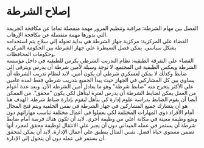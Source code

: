 # إصلاح الشرطة

الفصل بين مهام الشرطة: مراقبة وتنظيم المرور مهمة منفصلة تماما عن مكافحة الجريمة التي بدورها مهمة منفصلة عن مكافحة الإرهاب.  
القضاء علي المركزية: مركزية جهاز الشرطة هي بداية تحوله إلي سلاح يتم استخدامه بشكل سياسي. يمكن فصل السيطرة علي جهاز الشرطة بين الحكومة المركزية وحكومات المحافظات.  
القضاء علي التفرقة الطبقية: نظام التدريب الشرطي يكرس للطبقية في داخل مؤسسة الشرطة ويعكس الطبقية في المجتمع. لا توجد وسيلة لأمين شرطة أن يدرس ويترقى إلي ضابط وكذلك لا يمكن لعسكري شرطي أن يكون أمين. لابد لنظام تدريب الشرطة أن يساوي بين كل المشاركين في الجهاز حيث يبدأ الجميع بتدريب شرطي فقط لمدة عامين علي الأكثر يتخرج منه "ضابط شرطة" وهو ما يعادل أمين الشرطة الآن. وبعد عدة أعوام من العمل يمكن لضابط الشرطة أن يدرس لفترة ليتأهل لكي يكون "محقق". من الممكن أيضا أن يقوم الضابط بدراسة علوم إدارة كي يتأهل ليقوم بإدارة ضباط شرطة. الهدف هنا هو أن يتشارك جميع المشاركين في جهاز الشرطة في نفس الخلفية ويتم فتح المجال أمام الأفراد ذوي المهارات المختلفة لكي يعملوا في أعمال مختلفة تناسب مهاراتهم دون وضع وظيفة معينة في مكانة أعلي من وظيفة أخري. لابد أن تكون هناك فرصة أمام ضابط شرطة أن يستمر في عمله الميداني دون أن يجبر علي الانتقال لوظيفة محقق لمجرد أنها تضمن مستوي حياة أفضل. نفس المثال ينطبق علي أعمال الإدارة، لابد أن يمكن لمحقق أن يستمر في عمله دون أن يتحول إلي الإدارة.